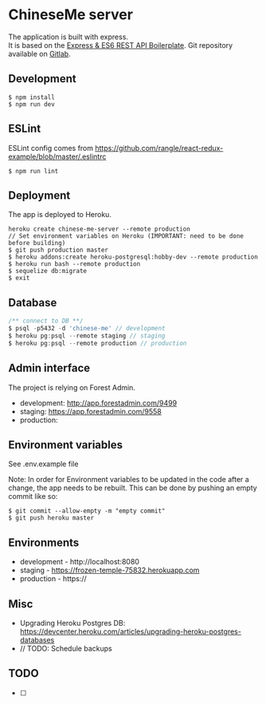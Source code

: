# ChineseMe server
The application is built with express.  
It is based on the [Express & ES6 REST API Boilerplate](https://github.com/developit/express-es6-rest-api).
Git repository available on [Gitlab](https://gitlab.com/b00461197/chinese-me-server).

## Development
```
$ npm install
$ npm run dev
```

## ESLint
ESLint config comes from https://github.com/rangle/react-redux-example/blob/master/.eslintrc
```
$ npm run lint
```

## Deployment
The app is deployed to Heroku.
```
heroku create chinese-me-server --remote production
// Set environment variables on Heroku (IMPORTANT: need to be done before building)
$ git push production master
$ heroku addons:create heroku-postgresql:hobby-dev --remote production
$ heroku run bash --remote production
$ sequelize db:migrate
$ exit
```

## Database
```js
/** connect to DB **/
$ psql -p5432 -d 'chinese-me' // development
$ heroku pg:psql --remote staging // staging
$ heroku pg:psql --remote production // production
```

## Admin interface
The project is relying on Forest Admin.
- development: http://app.forestadmin.com/9499
- staging: https://app.forestadmin.com/9558
- production:

## Environment variables
See .env.example file

Note: In order for Environment variables to be updated in the code after a change,
the app needs to be rebuilt. This can be done by pushing an empty commit like so:

```
$ git commit --allow-empty -m "empty commit"
$ git push heroku master
```

## Environments
- development - http://localhost:8080
- staging - https://frozen-temple-75832.herokuapp.com
- production - https://

## Misc
- Upgrading Heroku Postgres DB: https://devcenter.heroku.com/articles/upgrading-heroku-postgres-databases
- // TODO: Schedule backups

## TODO
- [ ]
